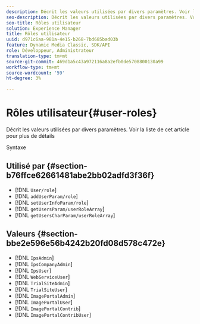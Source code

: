 ```yaml
---
description: Décrit les valeurs utilisées par divers paramètres. Voir la liste de cet article pour plus de détails
seo-description: Décrit les valeurs utilisées par divers paramètres. Voir la liste de cet article pour plus de détails
seo-title: Rôles utilisateur
solution: Experience Manager
title: Rôles utilisateur
uuid: d971c6aa-981a-4e15-b268-7bd685bad03b
feature: Dynamic Media Classic, SDK/API
role: Développeur, Administrateur
translation-type: tm+mt
source-git-commit: 469d1a5c43a972116a8a2efb0de5708800130a99
workflow-type: tm+mt
source-wordcount: '59'
ht-degree: 3%

---
```



# Rôles utilisateur{#user-roles}

Décrit les valeurs utilisées par divers paramètres. Voir la liste de cet article pour plus de détails

Syntaxe

## Utilisé par {#section-b76ffce62661481abe2bb02adfd3f36f}

* [!DNL `User/role`]
* [!DNL `addUserParam/role`]
* [!DNL `setUserInfoParam/role`]
* [!DNL `getUsersParam/userRoleArray`]
* [!DNL `getUsersCharParam/userRoleArray`]

## Valeurs {#section-bbe2e596e56b4242b20fd08d578c472e}

* [!DNL `IpsAdmin`]
* [!DNL `IpsCompanyAdmin`]
* [!DNL `IpsUser`]
* [!DNL `WebServiceUser`]
* [!DNL `TrialSiteAdmin`]
* [!DNL `TrialSiteUser`]
* [!DNL `ImagePortalAdmin`]
* [!DNL `ImagePortalUser`]
* [!DNL `ImagePortalContrib`]
* [!DNL `ImagePortalContribUser`]

